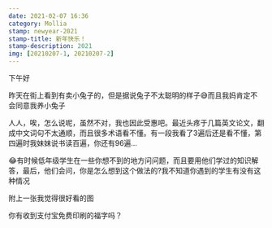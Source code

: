 ```yaml
---
date: 2021-02-07 16:36
category: Mollia
stamp: newyear-2021
stamp-title: 新年快乐！
stamp-description: 2021
img: [20210207-1, 20210207-2]
---
```


<p>
下午好

昨天在街上看到有卖小兔子的，但是据说兔子不太聪明的样子😅而且我妈肯定不会同意我养小兔子

人人，唉，怎么说呢，虽然不对，我也因此受惠吧。最近头疼于几篇英文论文，翻成中文词句不太通顺，而且很多术语看不懂。有一段我看了3遍后还是看不懂，第四遍时我妹妹说书读百遍，你还有96遍…

😂有时候低年级学生在一些你想不到的地方问问题，而且要用他们学过的知识解答，最后，他们会问，你是怎么想到这个做法的?我不知道你遇到的学生有没有这种情况

附上一张我觉得很好看的图

你有收到支付宝免费印刷的福字吗？
</p>